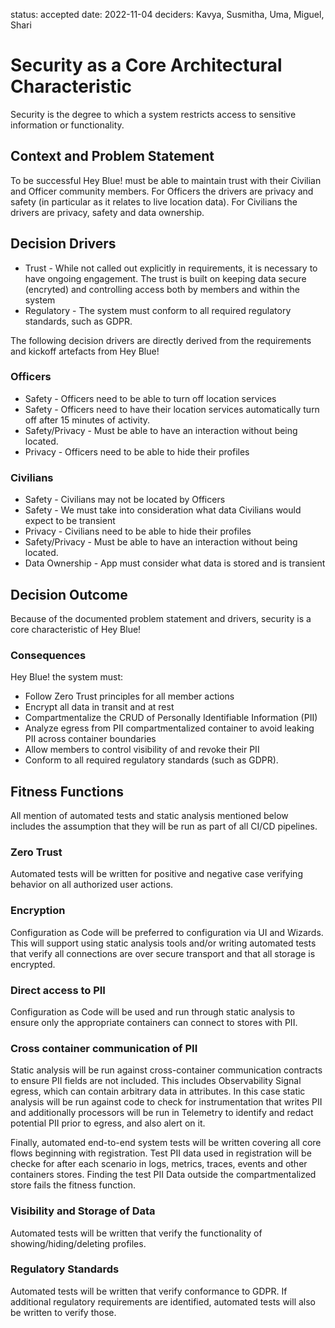 status: accepted
date: 2022-11-04
deciders: Kavya, Susmitha, Uma, Miguel, Shari

# Security as a Core Architectural Characteristic

Security is the degree to which a system restricts access to sensitive information or
functionality.

## Context and Problem Statement

To be successful Hey Blue! must be able to maintain trust with their Civilian and Officer community members. For Officers the drivers are privacy and safety (in particular as it relates to live location data). For Civilians the drivers are privacy, safety and data ownership.

## Decision Drivers

- Trust - While not called out explicitly in requirements, it is necessary to have ongoing engagement. The trust is built on keeping data secure (encryted) and controlling access both by members and within the system
- Regulatory - The system must conform to all required regulatory standards, such as GDPR.

The following decision drivers are directly derived from the requirements and kickoff artefacts from Hey Blue!

### Officers

- Safety - Officers need to be able to turn off location services
- Safety - Officers need to have their location services automatically turn off after 15 minutes of activity.
- Safety/Privacy - Must be able to have an interaction without being located.
- Privacy - Officers need to be able to hide their profiles

### Civilians

- Safety - Civilians may not be located by Officers
- Safety - We must take into consideration what data Civilians would expect to be transient
- Privacy - Civilians need to be able to hide their profiles
- Safety/Privacy - Must be able to have an interaction without being located.
- Data Ownership - App must consider what data is stored and is transient

## Decision Outcome

Because of the documented problem statement and drivers, security is a core characteristic of Hey Blue!

### Consequences

Hey Blue! the system must:

- Follow Zero Trust principles for all member actions
- Encrypt all data in transit and at rest
- Compartmentalize the CRUD of Personally Identifiable Information (PII)
- Analyze egress from PII compartmentalized container to avoid leaking PII across container boundaries
- Allow members to control visibility of and revoke their PII
- Conform to all required regulatory standards (such as GDPR).

## Fitness Functions

All mention of automated tests and static analysis mentioned below includes the assumption that they will be run as part of all CI/CD pipelines.

### Zero Trust

Automated tests will be written for positive and negative case verifying behavior on all authorized user actions.

### Encryption

Configuration as Code will be preferred to configuration via UI and Wizards. This will support using static analysis tools and/or writing automated tests that verify all connections are over secure transport and that all storage is encrypted.

### Direct access to PII

Configuration as Code will be used and run through static analysis to ensure only the appropriate containers can connect to stores with PII.

### Cross container communication of PII

Static analysis will be run against cross-container communication contracts to ensure PII fields are not included.
This includes Observability Signal egress, which can contain arbitrary data in attributes. In this case static analysis will be run against code to check for instrumentation that writes PII and additionally processors will be run in Telemetry to identify and redact potential PII prior to egress, and also alert on it.

Finally, automated end-to-end system tests will be written covering all core flows beginning with registration. Test PII data used in registration will be checke for after each scenario in logs, metrics, traces, events and other containers stores. Finding the test PII Data outside the compartmentalized store fails the fitness function.

### Visibility and Storage of Data

Automated tests will be written that verify the functionality of showing/hiding/deleting profiles.

### Regulatory Standards

Automated tests will be written that verify conformance to GDPR. If additional regulatory requirements are identified, automated tests will also be written to verify those.

